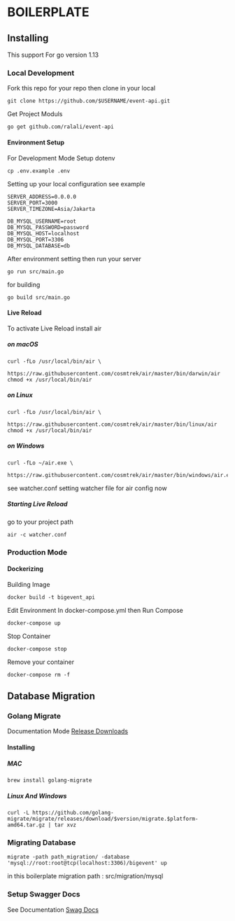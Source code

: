 # BOILERPLATE

## Installing
This support For go version 1.13 

### Local Development

Fork this repo for your repo then clone in your local
```
git clone https://github.com/$USERNAME/event-api.git
```

Get Project Moduls

```
go get github.com/ralali/event-api
```

#### Environment Setup
For Development Mode Setup dotenv
```
cp .env.example .env
```
Setting up your local configuration see example
```
SERVER_ADDRESS=0.0.0.0
SERVER_PORT=3000
SERVER_TIMEZONE=Asia/Jakarta

DB_MYSQL_USERNAME=root
DB_MYSQL_PASSWORD=password
DB_MYSQL_HOST=localhost
DB_MYSQL_PORT=3306
DB_MYSQL_DATABASE=db
```

After environment setting then run your server

```
go run src/main.go
```

for building
```
go build src/main.go
```
#### Live Reload
To activate Live Reload install air 
##### on macOS

```
curl -fLo /usr/local/bin/air \
    https://raw.githubusercontent.com/cosmtrek/air/master/bin/darwin/air
chmod +x /usr/local/bin/air
```

##### on Linux

```
curl -fLo /usr/local/bin/air \
    https://raw.githubusercontent.com/cosmtrek/air/master/bin/linux/air
chmod +x /usr/local/bin/air
```

##### on Windows

```
curl -fLo ~/air.exe \
    https://raw.githubusercontent.com/cosmtrek/air/master/bin/windows/air.exe
```

see watcher.conf setting watcher file for air config now

##### Starting Live Reload
go to your project path
```
air -c watcher.conf
```

### Production Mode

#### Dockerizing
Building Image
```
docker build -t bigevent_api
```
Edit Environment In docker-compose.yml then Run Compose
```
docker-compose up
```
Stop Container
```
docker-compose stop
```
Remove your container
```
docker-compose rm -f
```

## Database Migration
### Golang Migrate
Documentation Mode 
[Release Downloads](https://github.com/golang-migrate/migrate/blob/master/cmd/migrate/README.md)

#### Installing
##### MAC
```
brew install golang-migrate
```

##### Linux And Windows
```
curl -L https://github.com/golang-migrate/migrate/releases/download/$version/migrate.$platform-amd64.tar.gz | tar xvz
```
### Migrating Database

```
migrate -path path_migration/ -database 'mysql://root:root@tcp(localhost:3306)/bigevent' up
```
in this boilerplate migration path : src/migration/mysql


### Setup Swagger Docs
See Documentation 
[Swag Docs](https://github.com/swaggo/swag)
